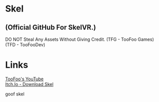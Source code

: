# Skel
## (Official GitHub For SkelVR.)
DO NOT Steal Any Assets Without Giving Credit.
(TFG - TooFoo Games)
(TFD - TooFooDev)
<br>
<h1>Links</h1>
<a href="https://youtube.com/@TheTooFoo">TooFoo's YouTube</a>
<br>
<a href="https://toofoo.itch.io/skelvr">Itch.Io - Download Skel</a>
<br>
<p>goof skel</p>
